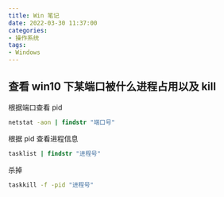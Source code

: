 ```yaml
---
title: Win 笔记
date: 2022-03-30 11:37:00
categories:
- 操作系统
tags:
- Windows
---
```


## 查看 win10 下某端口被什么进程占用以及 kill

根据端口查看 pid

```cmd
netstat -aon | findstr "端口号"
```

根据 pid 查看进程信息

```cmd
tasklist | findstr "进程号"
```

杀掉

```cmd
taskkill -f -pid "进程号"
```
